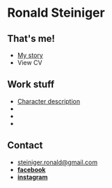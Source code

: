 # Ronald Steiniger

## That's me!

- [My story](https://github.com/RonaldRonno/english-for-designers/blob/main/03-aboutness/index.md)
- View CV

## Work stuff
- [Character description](https://github.com/RonaldRonno/english-for-designers/blob/main/01-character-description/index.md)
-
-
-

## Contact

- steiniger.ronald@gmail.com
- **[facebook](https://www.facebook.com/ronald.steiniger)**
- **[instagram](https://www.instagram.com/ronald_steiniger/)**
